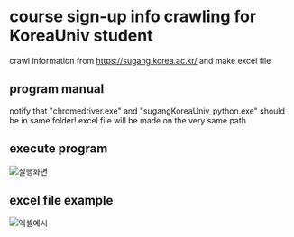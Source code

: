 # course sign-up info crawling for KoreaUniv student

crawl information from https://sugang.korea.ac.kr/ and make excel file

## program manual
notify that "chromedriver.exe" and "sugangKoreaUniv_python.exe" should be in same folder!
excel file will be made on the very same path

## execute program
![실행화면](https://user-images.githubusercontent.com/80209277/132120877-2aa1a84c-ba84-4fa4-9413-a949c04da259.png)

## excel file example
![엑셀예시](https://user-images.githubusercontent.com/80209277/132120880-f41c16f1-6f86-45fe-8be2-e5629fc46113.png)

